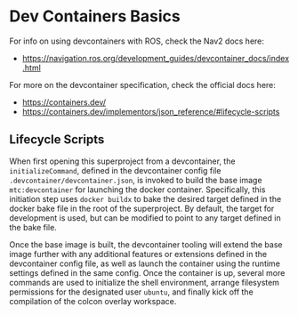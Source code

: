 # Dev Containers Basics

For info on using devcontainers with ROS, check the Nav2 docs here:

- https://navigation.ros.org/development_guides/devcontainer_docs/index.html


For more on the devcontainer specification, check the official docs here:

- https://containers.dev/
- https://containers.dev/implementors/json_reference/#lifecycle-scripts

## Lifecycle Scripts

When first opening this superproject from a devcontainer, the `initializeCommand`, defined in the devcontainer config file `.devcontainer/devcontainer.json`, is invoked to build the base image `mtc:devcontainer` for launching the docker container. Specifically, this initiation step uses `docker buildx` to bake the desired target defined in the docker bake file in the root of the superproject. By default, the target for development is used, but can be modified to point to any target defined in the bake file.

Once the base image is built, the devcontainer tooling will extend the base image further with any additional features or extensions defined in the devcontainer config file, as well as launch the container using the runtime settings defined in the same config. Once the container is up, several more commands are used to initialize the shell environment, arrange filesystem permissions for the designated user `ubuntu`, and finally kick off the compilation of the colcon overlay workspace.
